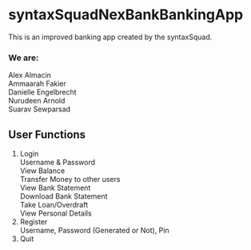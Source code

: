 # syntaxSquadNexBankBankingApp
This is an improved banking app created by the syntaxSquad. <br>
### We are:
Alex Almacin<br>
Ammaarah Fakier <br>
Danielle Engelbrecht<br>
Nurudeen Arnold<br>
Suarav Sewparsad<br>

## User Functions

1) Login <br>
    Username & Password <br>
       View Balance <br>
       Transfer Money to other users<br>
       View Bank Statement<br>
       Download Bank Statement<br>
       Take Loan/Overdraft<br>
       View Personal Details<br>
3) Register <br>
    Username, Password (Generated or Not), Pin
4) Quit
